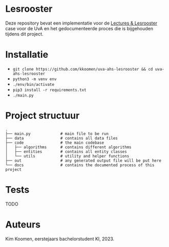 # Lesrooster

Deze repository bevat een implementatie voor de
[Lectures & Lesrooster](https://ah.proglab.nl/cases/lectures-en-lesroosters)
case voor de UvA en het gedocumenteerde proces die is bijgehouden tijdens dit
project.

# Installatie
- `git clone https://github.com/kkoomen/uva-ahs-lesrooster && cd uva-ahs-lesrooster`
- `python3 -m venv env`
- `./env/bin/activate`
- `pip3 install -r requirements.txt`
- `./main.py`

# Project structuur

```
.
├── main.py             # main file to be run
├── data                # contains all data files
├── code                # the main codebase
│   ├── algorithms      # contains different algorithms
│   ├── entities        # contains all entity classes
│   └── utils           # utility and helper functions
├── out                 # any generated output file will be put here
└── docs                # contains the documented process of this project
```

# Tests

TODO

# Auteurs

Kim Koomen, eerstejaars bachelorstudent KI, 2023.
